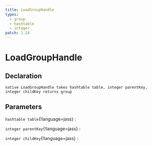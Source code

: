 ```yaml
---
title: LoadGroupHandle
types:
  - group
  - hashtable
  - integer
patch: 1.24
---
```


# LoadGroupHandle

## Declaration

```jass
native LoadGroupHandle takes hashtable table, integer parentKey, integer childKey returns group
```

## Parameters
`hashtable table`{!language=jass}
: 

`integer parentKey`{!language=jass}
: 

`integer childKey`{!language=jass}
: 
